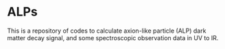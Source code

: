 # ALPs
This is a repository of codes to calculate axion-like particle (ALP) dark matter decay signal, and some spectroscopic observation data in UV to IR.
